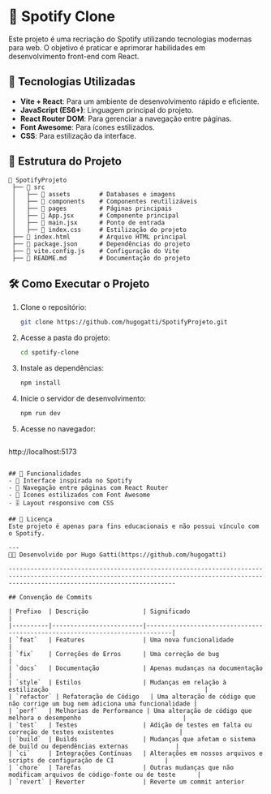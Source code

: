 # 🎵 Spotify Clone

Este projeto é uma recriação do Spotify utilizando tecnologias modernas para web. O objetivo é praticar e aprimorar habilidades em desenvolvimento front-end com React.

## 🚀 Tecnologias Utilizadas
- **Vite + React**: Para um ambiente de desenvolvimento rápido e eficiente.
- **JavaScript (ES6+)**: Linguagem principal do projeto.
- **React Router DOM**: Para gerenciar a navegação entre páginas.
- **Font Awesome**: Para ícones estilizados.
- **CSS**: Para estilização da interface.

## 📂 Estrutura do Projeto
```
📁 SpotifyProjeto
 ├── 📂 src
 │   ├── 📂 assets        # Databases e imagens
 │   ├── 📂 components    # Componentes reutilizáveis
 │   ├── 📂 pages         # Páginas principais
 │   ├── 📜 App.jsx       # Componente principal
 │   ├── 📜 main.jsx      # Ponto de entrada
 │   ├── 📜 index.css     # Estilização do projeto
 ├── 📜 index.html        # Arquivo HTML principal
 ├── 📜 package.json      # Dependências do projeto
 ├── 📜 vite.config.js    # Configuração do Vite
 ├── 📜 README.md         # Documentação do projeto
```

## 🛠️ Como Executar o Projeto
1. Clone o repositório:
   ```sh
   git clone https://github.com/hugogatti/SpotifyProjeto.git
   ```
2. Acesse a pasta do projeto:
   ```sh
   cd spotify-clone
   ```
3. Instale as dependências:
   ```sh
   npm install
   ```
4. Inicie o servidor de desenvolvimento:
   ```sh
   npm run dev
   ```
5. Acesse no navegador:
   ```
http://localhost:5173
   ```

## 📌 Funcionalidades
- 🎵 Interface inspirada no Spotify
- 📌 Navegação entre páginas com React Router
- 🎨 Ícones estilizados com Font Awesome
- 🎚️ Layout responsivo com CSS

## 📜 Licença
Este projeto é apenas para fins educacionais e não possui vínculo com o Spotify.

---
👨‍💻 Desenvolvido por Hugo Gatti(https://github.com/hugogatti)

------------------------------------------------------------------------------------------------------------------------------------------------------------------------------------------

## Convenção de Commits

| Prefixo  | Descrição               | Significado                                                                 |
|----------|-------------------------|-----------------------------------------------------------------------------|
| `feat`   | Features                | Uma nova funcionalidade                                                     |
| `fix`    | Correções de Erros      | Uma correção de bug                                                         |
| `docs`   | Documentação            | Apenas mudanças na documentação                                             |
| `style`  | Estilos                 | Mudanças em relação à estilização                                           |
| `refactor` | Refatoração de Código   | Uma alteração de código que não corrige um bug nem adiciona uma funcionalidade |
| `perf`   | Melhorias de Performance | Uma alteração de código que melhora o desempenho                            |
| `test`   | Testes                  | Adição de testes em falta ou correção de testes existentes                  |
| `build`  | Builds                  | Mudanças que afetam o sistema de build ou dependências externas             |
| `ci`     | Integrações Contínuas   | Alterações em nossos arquivos e scripts de configuração de CI              |
| `chore`  | Tarefas                 | Outras mudanças que não modificam arquivos de código-fonte ou de teste      |
| `revert` | Reverter                | Reverte um commit anterior      
